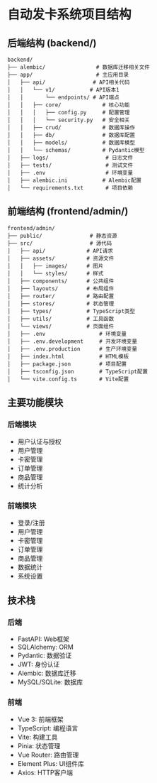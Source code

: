 # 自动发卡系统项目结构

## 后端结构 (backend/)

```
backend/
├── alembic/                # 数据库迁移相关文件
├── app/                    # 主应用目录
│   ├── api/               # API相关代码
│   │   └── v1/           # API版本1
│   │       └── endpoints/ # API端点
│   │   ├── core/             # 核心功能
│   │   │   ├── config.py     # 配置管理
│   │   │   └── security.py   # 安全相关
│   │   ├── crud/             # 数据库操作
│   │   ├── db/               # 数据库配置
│   │   ├── models/           # 数据库模型
│   │   └── schemas/          # Pydantic模型
│   ├── logs/                  # 日志文件
│   ├── tests/                 # 测试文件
│   ├── .env                   # 环境变量
│   ├── alembic.ini           # Alembic配置
│   └── requirements.txt       # 项目依赖
```

## 前端结构 (frontend/admin/)

```
frontend/admin/
├── public/               # 静态资源
├── src/                  # 源代码
│   ├── api/             # API请求
│   ├── assets/          # 资源文件
│   │   ├── images/      # 图片
│   │   └── styles/      # 样式
│   ├── components/      # 公共组件
│   ├── layouts/         # 布局组件
│   ├── router/          # 路由配置
│   ├── stores/          # 状态管理
│   ├── types/           # TypeScript类型
│   ├── utils/           # 工具函数
│   └── views/           # 页面组件
│   ├── .env                 # 环境变量
│   ├── .env.development     # 开发环境变量
│   ├── .env.production      # 生产环境变量
│   ├── index.html           # HTML模板
│   ├── package.json         # 项目配置
│   ├── tsconfig.json        # TypeScript配置
│   └── vite.config.ts       # Vite配置
```

## 主要功能模块

### 后端模块
- 用户认证与授权
- 用户管理
- 卡密管理
- 订单管理
- 商品管理
- 统计分析

### 前端模块
- 登录/注册
- 用户管理
- 卡密管理
- 订单管理
- 商品管理
- 数据统计
- 系统设置

## 技术栈

### 后端
- FastAPI: Web框架
- SQLAlchemy: ORM
- Pydantic: 数据验证
- JWT: 身份认证
- Alembic: 数据库迁移
- MySQL/SQLite: 数据库

### 前端
- Vue 3: 前端框架
- TypeScript: 编程语言
- Vite: 构建工具
- Pinia: 状态管理
- Vue Router: 路由管理
- Element Plus: UI组件库
- Axios: HTTP客户端 